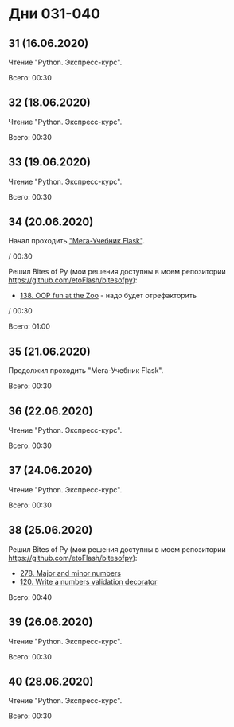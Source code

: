 # Дни 031-040

## 31 (16.06.2020)

Чтение "Python. Экспресс-курс".

Всего: 00:30

## 32 (18.06.2020)

Чтение "Python. Экспресс-курс".

Всего: 00:30

## 33 (19.06.2020)

Чтение "Python. Экспресс-курс".

Всего: 00:30

## 34 (20.06.2020)

Начал проходить ["Мега-Учебник Flask"](https://habr.com/ru/post/346306/).

/ 00:30

Решил Bites of Py (мои решения доступны в моем репозитории https://github.com/etoFlash/bitesofpy):

* [138. OOP fun at the Zoo](https://codechalleng.es/bites/138/) - надо будет отрефакторить

/ 00:30

Всего: 01:00

## 35 (21.06.2020)

Продолжил проходить "Мега-Учебник Flask".

Всего: 00:30

## 36 (22.06.2020)

Чтение "Python. Экспресс-курс".

Всего: 00:30

## 37 (24.06.2020)

Чтение "Python. Экспресс-курс".

Всего: 00:30

## 38 (25.06.2020)

Решил Bites of Py (мои решения доступны в моем репозитории https://github.com/etoFlash/bitesofpy):

* [278. Major and minor numbers](https://codechalleng.es/bites/278/)
* [120. Write a numbers validation decorator](https://codechalleng.es/bites/120/)

Всего: 00:40

## 39 (26.06.2020)


Чтение "Python. Экспресс-курс".

Всего: 00:30

## 40 (28.06.2020)


Чтение "Python. Экспресс-курс".

Всего: 00:30
